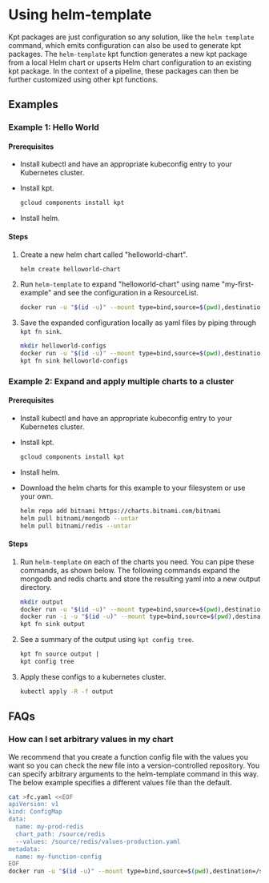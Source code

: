 <!-- Copyright 2020 Google LLC

Licensed under the Apache License, Version 2.0 (the "License");
you may not use this file except in compliance with the License.
You may obtain a copy of the License at

    https://www.apache.org/licenses/LICENSE-2.0

Unless required by applicable law or agreed to in writing, software
distributed under the License is distributed on an "AS IS" BASIS,
WITHOUT WARRANTIES OR CONDITIONS OF ANY KIND, either express or implied.
See the License for the specific language governing permissions and
limitations under the License. -->

# Using helm-template

Kpt packages are just configuration so any solution, like the `helm template` command, which emits configuration can also be used to generate kpt packages. The `helm-template` kpt function generates a new kpt package from a local Helm chart or upserts Helm chart configuration to an existing kpt package. In the context of a pipeline, these packages can then be further customized using other kpt functions.

## Examples

### Example 1: Hello World

#### Prerequisites

* Install kubectl and have an appropriate kubeconfig entry to your Kubernetes cluster.
* Install kpt.  

    ```sh
    gcloud components install kpt
    ```

* Install helm.

#### Steps

1. Create a new helm chart called "helloworld-chart".  

    ```sh
    helm create helloworld-chart
    ```

1. Run `helm-template` to expand "helloworld-chart" using name "my-first-example" and see the configuration in a ResourceList.  

    ```sh
    docker run -u "$(id -u)" --mount type=bind,source=$(pwd),destination=/source gcr.io/kpt-functions/helm-template -d name=my-first-example -d chart_path=/source/helloworld-chart
    ```

1. Save the expanded configuration locally as yaml files by piping through `kpt fn sink`.  

    ```sh
    mkdir helloworld-configs
    docker run -u "$(id -u)" --mount type=bind,source=$(pwd),destination=/source gcr.io/kpt-functions/helm-template -d name=my-first-example -d chart_path=/source/helloworld-chart |
    kpt fn sink helloworld-configs
    ```

### Example 2: Expand and apply multiple charts to a cluster

#### Prerequisites

* Install kubectl and have an appropriate kubeconfig entry to your Kubernetes cluster.
* Install kpt.  

    ```sh
    gcloud components install kpt
    ```

* Install helm.
* Download the helm charts for this example to your filesystem or use your own.  

    ```sh
    helm repo add bitnami https://charts.bitnami.com/bitnami
    helm pull bitnami/mongodb --untar
    helm pull bitnami/redis --untar
    ```

#### Steps

1. Run `helm-template` on each of the charts you need. You can pipe these commands, as shown below. The following commands expand the mongodb and redis charts and store the resulting yaml into a new output directory.  

    ```sh
    mkdir output
    docker run -u "$(id -u)" --mount type=bind,source=$(pwd),destination=/source gcr.io/kpt-functions/helm-template -d name=my-mongodb -d chart_path=/source/mongodb |
    docker run -i -u "$(id -u)" --mount type=bind,source=$(pwd),destination=/source gcr.io/kpt-functions/helm-template -d name=my-redis -d chart_path=/source/redis |
    kpt fn sink output
    ```

2. See a summary of the output using `kpt config tree`.  

    ```sh
    kpt fn source output |
    kpt config tree
    ```

3. Apply these configs to a kubernetes cluster.  

    ```sh
    kubectl apply -R -f output
    ```

## FAQs

### How can I set arbitrary values in my chart

We recommend that you create a function config file with the values you want so you can check the new file into a version-controlled repository. You can specify arbitrary arguments to the helm-template command in this way. The below example specifies a different values file than the default. 

```sh
cat >fc.yaml <<EOF
apiVersion: v1
kind: ConfigMap
data:
  name: my-prod-redis
  chart_path: /source/redis
  --values: /source/redis/values-production.yaml
metadata:
  name: my-function-config
EOF
docker run -u "$(id -u)" --mount type=bind,source=$(pwd),destination=/source gcr.io/kpt-functions/helm-template -f /source/fc.yaml
```
